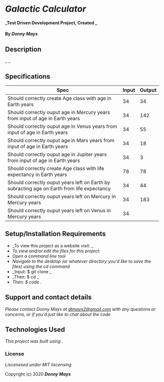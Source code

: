 # _Galactic Calculator_

#### _Test Driven Development Project, Created _

#### By _**Donny Mays**_

## Description

_ _

## Specifications
|  Spec | Input  | Output  |
|---|---|---|
| Should correctly create Age class with age in Earth years | 34 | 34 |
| Should correctly ouput age in Mercury years from input of age in Earth years | 34 | 142 |
| Should correctly ouput age in Venus years from input of age in Earth years | 34 | 55 |
| Should correctly ouput age in Mars years from input of age in Earth years | 34 | 18 |
| Should correctly ouput age in Jupiter years from input of age in Earth years | 34 | 3 |
| Should correctly create Age class with life expectancy in Earth years | 78 | 78 |
| Should correctly ouput years left on Earth by subracting age on Earth from life expectancy | 34 | 44 |
| Should correctly ouput years left on Mercury in Mercury years | 34 | 183 |
| Should correctly ouput years left on Venus in Mercury years | 34 |  |



## Setup/Installation Requirements

* _To view this project as a website visit:  _
* _To view and/or edit the files for this project:_
* _Open a command line tool_
* _Navigate to the desktop (or whatever directory you'd like to save the files) using the cd command_
* _Input: $ git clone _
* _Then: $ cd _
* _Then: $ code ._


## Support and contact details

_Please contact Donny Mays at dtmays2@gmail.com with any questions or concerns, or if you'd just like to chat about the code_

## Technologies Used

_This project was built using ._

### License

*Liscenesed under MIT liscensing*

Copyright (c) 2020 **_Donny Mays_**